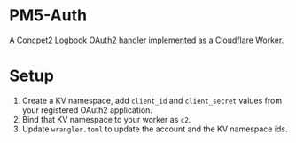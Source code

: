 # PM5-Auth

A Concpet2 Logbook OAuth2 handler implemented as a Cloudflare Worker.

# Setup

1. Create a KV namespace, add `client_id` and `client_secret` values from your registered OAuth2 application.
1. Bind that KV namespace to your worker as `c2`.
1. Update `wrangler.toml` to update the account and the KV namespace ids.
